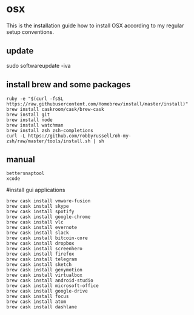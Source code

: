 # osx

This is the installation guide how to install OSX according to my regular setup conventions.

## update

sudo softwareupdate -iva

## install brew and some packages

```
ruby -e "$(curl -fsSL https://raw.githubusercontent.com/Homebrew/install/master/install)"
brew install caskroom/cask/brew-cask
brew install git
brew install node
brew install watchman
brew install zsh zsh-completions
curl -L https://github.com/robbyrussell/oh-my-zsh/raw/master/tools/install.sh | sh
```

## manual 
```
bettersnaptool
xcode
```


#install gui applications

```
brew cask install vmware-fusion
brew cask install skype
brew cask install spotify
brew cask install google-chrome
brew cask install vlc
brew cask install evernote
brew cask install slack
brew cask install bitcoin-core
brew cask install dropbox
brew cask install screenhero
brew cask install firefox
brew cask install telegram
brew cask install sketch
brew cask install genymotion
brew cask install virtualbox
brew cask install android-studio
brew cask install microsoft-office
brew cask install google-drive
brew cask install focus
brew cask install atom
brew cask install dashlane
```

